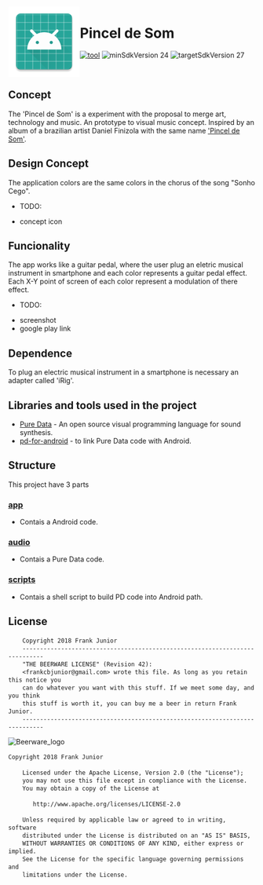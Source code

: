 <img alt="Icon" src="app/app/src/main/res/mipmap-xxhdpi/ic_launcher.png?raw=true" align="left" hspace="1" vspace="1">

# Pincel de Som

[![tool](https://img.shields.io/badge/tool-libpd-0D47A1.svg?style=true)](https://github.com/libpd/pd-for-android)
![minSdkVersion 24](https://img.shields.io/badge/minSdkVersion-24-F44336.svg?style=true)
![targetSdkVersion 27](https://img.shields.io/badge/targetSdkVersion-27-F9A825.svg?style=true)

</br>

## Concept

The 'Pincel de Som' is a experiment with the proposal to merge art, technology and music. An prototype to visual music concept. Inspired by an album of a brazilian artist Daniel Finizola with the same name ['Pincel de Som'](https://soundcloud.com/daniel-finizola).

## Design Concept

The application colors are the same colors in the chorus of the song "Sonho Cego".

* TODO:
- concept icon

## Funcionality

The app works like a guitar pedal, where the user plug an eletric musical instrument in smartphone and each color represents a guitar pedal effect. Each X-Y point of screen of each color represent a modulation of there effect.

* TODO:
- screenshot
- google play link

## Dependence

To plug an electric musical instrument in a smartphone is necessary an adapter called 'iRig'.

## Libraries and tools used in the project

* [Pure Data](https://puredata.info/) - An open source visual programming language for sound synthesis.
* [pd-for-android](https://github.com/libpd/pd-for-android) - to link Pure Data code with Android.

## Structure

This project have 3 parts

### [app]

- Contais a Android code.

### [audio]

- Contais a Pure Data code.

### [scripts]

- Contais a shell script to build PD code into Android path.

## License

```
    Copyright 2018 Frank Junior
    ----------------------------------------------------------------------------
    "THE BEERWARE LICENSE" (Revision 42):
    <frankcbjunior@gmail.com> wrote this file. As long as you retain this notice you
    can do whatever you want with this stuff. If we meet some day, and you think
    this stuff is worth it, you can buy me a beer in return Frank Junior.
    ----------------------------------------------------------------------------
```
   
![Beerware_logo](http://upload.wikimedia.org/wikipedia/commons/thumb/d/d5/BeerWare_Logo.svg/220px-BeerWare_Logo.svg.png)

```
Copyright 2018 Frank Junior

    Licensed under the Apache License, Version 2.0 (the "License");
    you may not use this file except in compliance with the License.
    You may obtain a copy of the License at

       http://www.apache.org/licenses/LICENSE-2.0

    Unless required by applicable law or agreed to in writing, software
    distributed under the License is distributed on an "AS IS" BASIS,
    WITHOUT WARRANTIES OR CONDITIONS OF ANY KIND, either express or implied.
    See the License for the specific language governing permissions and
    limitations under the License.
```

[app]: app "App module"
[audio]: audio "Audio module"
[scripts]: scripts "Scripts module"
